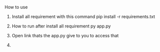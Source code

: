 How to use 

1. Install all requirement with this command
   pip install -r requirements.txt

2. How to run after install all requirement
   py app.py

3. Open link thats the app.py give to you to access that

4. 



   
